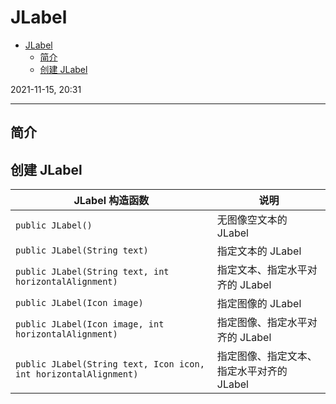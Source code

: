 # JLabel

- [JLabel](#jlabel)
  - [简介](#简介)
  - [创建 JLabel](#创建-jlabel)

2021-11-15, 20:31
***

## 简介

## 创建 JLabel

|JLabel 构造函数|说明|
|---|---|
|`public JLabel()`|无图像空文本的 JLabel|
|`public JLabel(String text)`|指定文本的 JLabel|
|`public JLabel(String text, int horizontalAlignment)`|指定文本、指定水平对齐的 JLabel|
|`public JLabel(Icon image)`|指定图像的 JLabel|
|`public JLabel(Icon image, int horizontalAlignment)`|指定图像、指定水平对齐的 JLabel|
|`public JLabel(String text, Icon icon, int horizontalAlignment)`|指定图像、指定文本、指定水平对齐的 JLabel|


